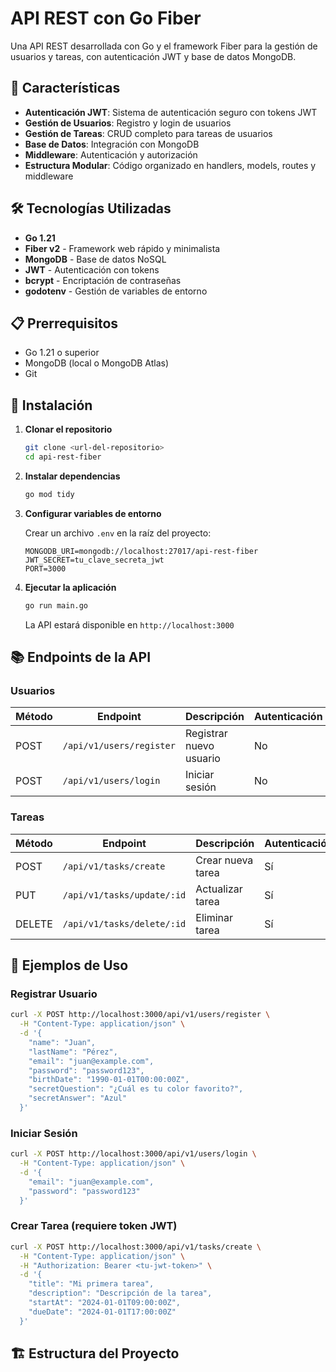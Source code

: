 # API REST con Go Fiber

Una API REST desarrollada con Go y el framework Fiber para la gestión de usuarios y tareas, con autenticación JWT y base de datos MongoDB.

## 🚀 Características

- **Autenticación JWT**: Sistema de autenticación seguro con tokens JWT
- **Gestión de Usuarios**: Registro y login de usuarios
- **Gestión de Tareas**: CRUD completo para tareas de usuarios
- **Base de Datos**: Integración con MongoDB
- **Middleware**: Autenticación y autorización
- **Estructura Modular**: Código organizado en handlers, models, routes y middleware

## 🛠️ Tecnologías Utilizadas

- **Go 1.21**
- **Fiber v2** - Framework web rápido y minimalista
- **MongoDB** - Base de datos NoSQL
- **JWT** - Autenticación con tokens
- **bcrypt** - Encriptación de contraseñas
- **godotenv** - Gestión de variables de entorno

## 📋 Prerrequisitos

- Go 1.21 o superior
- MongoDB (local o MongoDB Atlas)
- Git

## 🔧 Instalación

1. **Clonar el repositorio**
   ```bash
   git clone <url-del-repositorio>
   cd api-rest-fiber
   ```

2. **Instalar dependencias**
   ```bash
   go mod tidy
   ```

3. **Configurar variables de entorno**
   
   Crear un archivo `.env` en la raíz del proyecto:
   ```env
   MONGODB_URI=mongodb://localhost:27017/api-rest-fiber
   JWT_SECRET=tu_clave_secreta_jwt
   PORT=3000
   ```

4. **Ejecutar la aplicación**
   ```bash
   go run main.go
   ```

   La API estará disponible en `http://localhost:3000`

## 📚 Endpoints de la API

### Usuarios

| Método | Endpoint | Descripción | Autenticación |
|--------|----------|-------------|---------------|
| POST | `/api/v1/users/register` | Registrar nuevo usuario | No |
| POST | `/api/v1/users/login` | Iniciar sesión | No |

### Tareas

| Método | Endpoint | Descripción | Autenticación |
|--------|----------|-------------|---------------|
| POST | `/api/v1/tasks/create` | Crear nueva tarea | Sí |
| PUT | `/api/v1/tasks/update/:id` | Actualizar tarea | Sí |
| DELETE | `/api/v1/tasks/delete/:id` | Eliminar tarea | Sí |

## 📝 Ejemplos de Uso

### Registrar Usuario
```bash
curl -X POST http://localhost:3000/api/v1/users/register \
  -H "Content-Type: application/json" \
  -d '{
    "name": "Juan",
    "lastName": "Pérez",
    "email": "juan@example.com",
    "password": "password123",
    "birthDate": "1990-01-01T00:00:00Z",
    "secretQuestion": "¿Cuál es tu color favorito?",
    "secretAnswer": "Azul"
  }'
```

### Iniciar Sesión
```bash
curl -X POST http://localhost:3000/api/v1/users/login \
  -H "Content-Type: application/json" \
  -d '{
    "email": "juan@example.com",
    "password": "password123"
  }'
```

### Crear Tarea (requiere token JWT)
```bash
curl -X POST http://localhost:3000/api/v1/tasks/create \
  -H "Content-Type: application/json" \
  -H "Authorization: Bearer <tu-jwt-token>" \
  -d '{
    "title": "Mi primera tarea",
    "description": "Descripción de la tarea",
    "startAt": "2024-01-01T09:00:00Z",
    "dueDate": "2024-01-01T17:00:00Z"
  }'
```

## 🏗️ Estructura del Proyecto